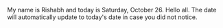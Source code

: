 My name is Rishabh and today is Saturday, October 26. Hello all. The date will automatically update to today's date in case you did not notice.
